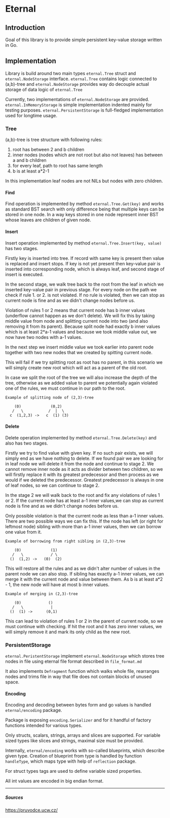 # Eternal

## Introduction

Goal of this library is to provide simple persistent key-value storage
written in Go.

## Implementation

Library is build around two main types `eternal.Tree` struct and `eternal.NodeStorage` interface.
`eternal.Tree` contains logic connected to (a,b)-tree and `eternal.NodeStorage` provides way do decouple actual storage
of data logic of `eternal.Tree`

Currently, two implementations of `eternal.NodeStorage` are provided.
`eternal.InMemoryStorage` is simple implementation indented mainly for testing purposes.
`eternal.PersistentStorage` is full-fledged implementation used for longtime usage.

### Tree

(a,b)-tree is tree structure with following rules:

1. root has between 2 and b children
2. inner nodes (nodes which are not root but also not leaves) has between a and b children
3. for every leaf, path to root has same length
4. b is at least a*2-1

In this implementation leaf nodes are not NILs but nodes with zero children.

#### Find

Find operation is implemented by method `eternal.Tree.Get(key)` and works as standard BST search with only difference
being that multiple keys can be stored in one node. In a way keys stored in one node represent inner BST whose
leaves are children of given node.

#### Insert

Insert operation implemented by method `eternal.Tree.Insert(key, value)` has two stages.

Firstly key is inserted into tree. If record with same key is present then value is replaced and insert stops. If key
is not yet present then key-value pair is inserted into corresponding node, which is always leaf, and second stage of
insert
is executed.

In the second stage, we walk tree back to the root from the leaf in which we inserted key-value pair in previous stage.
For every node on the path we check if rule 1. or 2. is not violated. If no rule is violated, then we can stop as
current
node is fine and as we didn't change nodes before us.

Violation of rules 1 or 2 means that current node has b inner values (underflow cannot happen as we
don't delete).
We will fix this by taking middle value from node and splitting current node into two (and also removing it from its
parent). Because split node had exactly b
inner values which is at least 2*a-1 values and because we took middle value out, we now have two nodes with a-1 values.

In the next step we insert middle value we took earlier into parent node together with two new nodes that we created by
spitting current node.

This will fail if we try splitting root as root has no parent, in this scenario we will simply create new root
which will act as a parent of the old root.

In case we split the root of the tree we will also increase the depth of the tree,
otherwise as we added value to parent we potentially again violated one of the rules, we must continue in our path to
the root.

```
Example of splitting node of (2,3)-tree

    (0)             (0,2)
   /   \           /  |  \
  c  (1,2,3) ->   c  (1) (3)
```

#### Delete

Delete operation implemented by method `eternal.Tree.Delete(key)` and also has two stages.

Firstly we try to find value with given key. If no such pair exists, we will simply end as we have nothing to delete.
If we found pair we are looking for in leaf node we will delete it from the node and continue to stage 2.
We cannot remove inner node as it acts as divider between two children, so we will firstly replace it with its greatest
predecessor and then process as we would if we deleted the predecessor.
Greatest predecessor is always in one of leaf nodes, so we can continue to stage 2.

In the stage 2 we will walk back to the root and fix any violations of rules 1 or 2.
If the current node has at least a-1 inner values,we can stop as current node is fine and as we didn't change nodes
before us.

Only possible violation is that the current node as less than a-1 inner values.
There are two possible ways we can fix this.
If the node has left (or right for leftmost node) sibling with more than a-1 inner values, then we can borrow one value
from it.

```
Example of borrowing from right sibling in (2,3)-tree

    (0)             (1)
   /   \            / \
  ()  (1,2) ->   (0)  (2)
```

This will restore all the rules and as we didn't alter number of values in the parent node we can also stop.
If sibling has exactly a-1 inner values, we can merge it with the current node and value between them. As b is at least
a*2 - 1, the new node will have at most b inner values.

```
Example of merging in (2,3)-tree

    (0)            ()
   /   \            |
  ()  (1) ->      (0,1)
```
This can lead to violation of rules 1 or 2 in the parent of current node, so we must continue with checking.
If hit the root and it has zero inner values, we will simply remove it and mark its only child as the new root.  

### PersistentStorage

`eternal.PeristentStorage` implement `eternal.NodeStorage` which stores tree nodes in file using eternal
file format described in `file_format.md`

It also implements `Defragment` function which walks whole file, rearranges nodes and trims file in way that file does
not
contain blocks of unused space.

#### Encoding

Encoding and decoding between bytes form and go values is handled `eternal/encoding` package.

Package is exposing `encoding.Serializer` and for it handful of factory functions intended for various types.

Only structs, scalars, strings, arrays and slices are supported. For variable sized types like slices and strings,
maximal size must be provided.

Internally, `eternal/encoding` works with so-called blueprints, which describe given type.
Creation of blueprint from type is handled by function `handleType`, which maps type with help of `reflection` package.

For struct types tags are used to define variable sized properties.

All int values are encoded in big endian format.

------

##### Sources

https://pruvodce.ucw.cz/